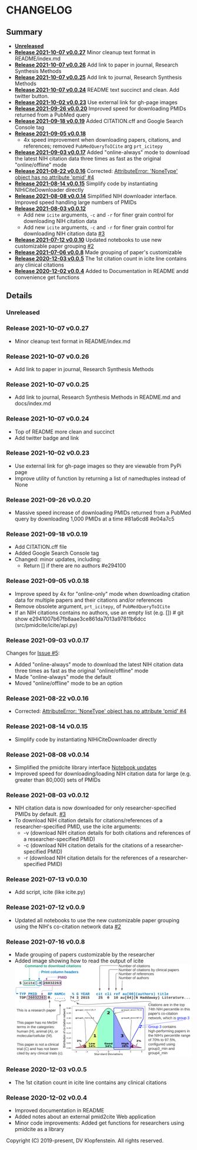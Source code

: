 # CHANGELOG

## Summary

* [**Unreleased**](#unreleased)
* [**Release 2021-10-07 v0.0.27**](#release-2021-10-07-v0027) Minor cleanup text format in README/index.md
* [**Release 2021-10-07 v0.0.26**](#release-2021-10-07-v0026) Add link to paper in journal, Research Synthesis Methods
* [**Release 2021-10-07 v0.0.25**](#release-2021-10-07-v0025) Add link to journal, Research Synthesis Methods
* [**Release 2021-10-07 v0.0.24**](#release-2021-10-07-v0024) README text succinct and clean. Add twitter button.
* [**Release 2021-10-02 v0.0.23**](#release-2021-10-02-v0023) Use external link for gh-page images
* [**Release 2021-09-26 v0.0.20**](#release-2021-09-26-v0020) Improved speed for downloading PMIDs returned from a PubMed query
* [**Release 2021-09-18 v0.0.19**](#release-2021-09-18-v0019) Added CITATION.cff and Google Search Console tag
* [**Release 2021-09-05 v0.0.18**](#release-2021-09-05-v0018)
  * 4x speed improvement when downloading papers, citations, and references; removed `PubMedQueryToICite` arg `prt_icitepy`
* [**Release 2021-09-03 v0.0.17**](#release-2021-09-03-v0017)
  Added "online-always" mode to download the latest NIH citation data three times as fast as the original "online/offline" mode
* [**Release 2021-08-22 v0.0.16**](#release-2021-08-22-v0016)
  Corrected: [AttributeError: 'NoneType' object has no attribute 'pmid' #4](https://github.com/dvklopfenstein/pmidcite/issues/4)
* [**Release 2021-08-14 v0.0.15**](#release-2021-08-14-v0015) Simplify code by instantiating NIHiCiteDownloader directly
* [**Release 2021-08-08 v0.0.14**](#release-2021-08-08-v0014) Simplified NIH downloader interface. Improved speed handling large numbers of PMIDs
* [**Release 2021-08-03 v0.0.12**](#release-2021-08-03-v0012)
	* Add new `icite` arguments, `-c` and `-r` for finer grain control for downloading NIH citation data
	* Add new `icite` arguments, `-c` and `-r` for finer grain control for downloading NIH citation data
  [#3](https://github.com/dvklopfenstein/pmidcite/issues/3)
* [**Release 2021-07-12 v0.0.10**](#release-2021-07-12-v009) Updated notebooks to use new customizable paper grouping [#2](https://github.com/dvklopfenstein/pmidcite/issues/2)
* [**Release 2021-07-06 v0.0.8**](#release-2021-07-06-v008) Made grouping of paper's customizable
* [**Release 2020-12-03 v0.0.5**](#release-2020-12-03-v005) The 1st citation count in icite line contains any clinical citations
* [**Release 2020-12-02 v0.0.4**](#release-2020-12-02-v004) Added to Documentation in README andd convenience get functions

## Details

### Unreleased

### Release 2021-10-07 v0.0.27
* Minor cleanup text format in README/index.md

### Release 2021-10-07 v0.0.26
* Add link to paper in journal, Research Synthesis Methods

### Release 2021-10-07 v0.0.25
* Add link to journal, Research Synthesis Methods in README.md and docs/index.md

### Release 2021-10-07 v0.0.24
* Top of README more clean and succinct
* Add twitter badge and link

### Release 2021-10-02 v0.0.23
* Use external link for gh-page images so they are viewable from PyPi page
* Improve utility of function by returning a list of namedtuples instead of None

### Release 2021-09-26 v0.0.20
* Massive speed increase of downloading PMIDs returned from a PubMed query by downloading 1,000 PMIDs at a time  #81a6cd8 #e04a7c5

### Release 2021-09-18 v0.0.19
* Add CITATION.cff file
* Added Google Search Console tag 
* Changed: minor updates, including:
  * Return [] if there are no authors #e294100

### Release 2021-09-05 v0.0.18
* Improve speed by 4x for "online-only" mode when downloading citation data for multiple papers and their citations and/or references
* Remove obsolete argument, `prt_icitepy`, of `PubMedQueryToICite`
* If an NIH citations contains no authors, use an empty list (e.g. [])  # git show e2941007b67fb8aae3ce861da7013a97811b6dcc (src/pmidcite/icite/api.py)

### Release 2021-09-03 v0.0.17
Changes for [Issue #5](https://github.com/dvklopfenstein/pmidcite/issues/5):
* Added "online-always" mode to download the latest NIH citation data three times as fast as the original "online/offline" mode
* Made "online-always" mode the default
* Moved "online/offline" mode to be an option

### Release 2021-08-22 v0.0.16
* Corrected: [AttributeError: 'NoneType' object has no attribute 'pmid' #4](https://github.com/dvklopfenstein/pmidcite/issues/4)

### Release 2021-08-14 v0.0.15
* Simplify code by instantiating NIHiCiteDownloader directly

### Release 2021-08-08 v0.0.14
* Simplified the pmidcite library interface [Notebook updates](https://github.com/dvklopfenstein/pmidcite/issues/2#issuecomment-894760798)
* Improved speed for downloading/loading NIH citation data for large (e.g. greater than 80,000) sets of PMIDs

### Release 2021-08-03 v0.0.12
* NIH citation data is now downloaded for only researcher-specified PMIDs by default. [#3](https://github.com/dvklopfenstein/pmidcite/issues/3)
* To download NIH citation details for citations/references of a researcher-specified PMID, use the icite arguments:
  * -v (download NIH citation details for both citations and references of a researcher-specified PMID)
  * -c (download NIH citation details for the citations of a researcher-specified PMID)
  * -r (download NIH citation details for the references of a researcher-specified PMID)

### Release 2021-07-13 v0.0.10
* Add script, icite (like icite.py)

### Release 2021-07-12 v0.0.9
* Updated all notebooks to use the new customizable paper grouping using the NIH's co-citation network data [#2](https://github.com/dvklopfenstein/pmidcite/issues/2)

### Release 2021-07-16 v0.0.8
* Made grouping of papers customizable by the researcher
* Added image showing how to read the output of icite
![Starting usage](doc/images/pmidcite0.png)

### Release 2020-12-03 v0.0.5
* The 1st citation count in icite line contains any clinical citations

### Release 2020-12-02 v0.0.4
* Improved documentation in README
* Added notes about an external pmid2cite Web application
* Minor code improvements: Added get functions for researchers using pmidcite as a library


Copyright (C) 2019-present, DV Klopfenstein. All rights reserved.
